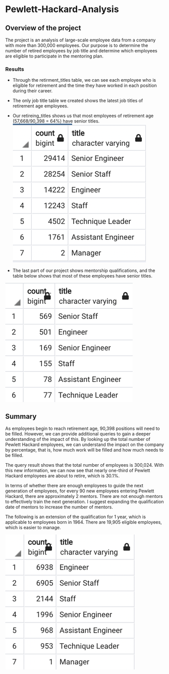 # Pewlett-Hackard-Analysis
## Overview of the project
The project is an analysis of large-scale employee data from a company with more than 300,000 employees. Our purpose is to determine the number of retired employees by job title and determine which employees are eligible to participate in the mentoring plan.
### Results

* Through the retirment_titles table, we can see each employee who is eligible for retirement and the time they have worked in each position during their career.

* The only job title table we created shows the latest job titles of retirement age employees.

* Our retireing_titles shows us that most employees of retirement age (57,668/90,398 = 64%) have senior titles.
![image](https://github.com/YutaiLee/Pewlett-Hackard-Analysis/blob/main/Data/retiring_titles.png)

* The last part of our project shows mentorship qualifications, and the table below shows that most of these employees have senior titles.

![image](https://github.com/YutaiLee/Pewlett-Hackard-Analysis/blob/main/Data/Original_mentorship_eligibilty.png)

## Summary
As employees begin to reach retirement age, 90,398 positions will need to be filled. However, we can provide additional queries to gain a deeper understanding of the impact of this. By looking up the total number of Pewlett Hackard employees, we can understand the impact on the company by percentage, that is, how much work will be filled and how much needs to be filled.

The query result shows that the total number of employees is 300,024. With this new information, we can now see that nearly one-third of Pewlett Hackard employees are about to retire, which is 30.1%.

In terms of whether there are enough employees to guide the next generation of employees, for every 90 new employees entering Pewlett Hackard, there are approximately 2 mentors. There are not enough mentors to effectively train the next generation. I suggest expanding the qualification date of mentors to increase the number of mentors.

The following is an extension of the  qualification for 1 year, which is applicable to employees born in 1964. There are 19,905 eligible employees, which is easier to manage.

![image](https://github.com/YutaiLee/Pewlett-Hackard-Analysis/blob/main/Data/new_mentorship_eligibilty%20.png)
